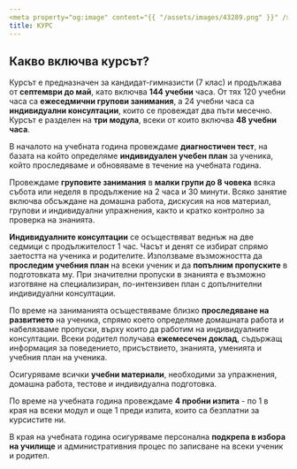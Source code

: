 ```yaml
---
<meta property="og:image" content="{{ "/assets/images/43289.png" }}" />
title: КУРС
---
```


## Какво включва курсът?

Курсът е предназначен за кандидат-гимназисти (7 клас) и продължава от **септември до май**, като включва **144 учебни** часа. От тях 120 учебни часа са **ежеседмични групови занимания**, a 24 учебни часа са **индивидуални консултации**, които се провеждат два пъти месечно. Курсът е разделен на **три модула**, всеки от които включва **48 учебни часа**.

В началото на учебната година провеждаме **диагностичен тест**, на базата на който определяме **индивидуален учебен план** за ученика, който проследяваме и обновяваме в течение на учебната година.

Провеждаме **груповите занимания** в **малки групи до 8 човека** всяка събота или неделя в продължение на 2 часа и 30 минути. Всяко занятие включва обсъждане на домашна работа, дискусия на нов материал, групови и индивидуални упражнения, както и кратко контролно за проверка на знанията.

**Индивидуалните консултации** се осъществяват веднъж на две седмици с продължителост 1 час. Часът и денят се избират спрямо заетостта на ученика и родителите. Използваме възможността да **проследим учебния план** на всеки ученик и да **попълним пропуските** в подготовката му. При значителни пропуски в знанията е възможно изготвяне на специализиран, по-интензивен план с допълнителни индивидуални консултации.

По време на заниманията осъществяваме близко **проследяване на развитието** на ученика, спрямо което определяме домашната работа и набелязваме пропуски, върху които да работим на индивидуалните консултации. Всеки родител получава **ежемесечен доклад**, съдържащ информация за поведението, присъствието, знанията, уменията и учебния план на ученика.

Осигуряваме всички **учебни материали**, необходими за упражнения, домашна работа, тестове и индивидуална подготовка.

По време на учебната година провеждаме **4 пробни изпита** - по 1 в края на всеки модул и още 1 преди изпита, които са безплатни за курсистите ни.

В края на учебната година осигуряваме персонална **подкрепа в избора на училище** и административния процес по записване на всеки ученик и родител.
